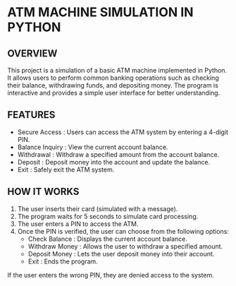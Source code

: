 # ATM MACHINE SIMULATION IN PYTHON

## OVERVIEW

This project is a simulation of a basic ATM machine implemented in Python. It allows users to perform common banking operations such as checking their balance, withdrawing funds, and depositing money. The program is interactive and provides a simple user interface for better understanding.

## FEATURES

- Secure Access : Users can access the ATM system by entering a 4-digit PIN.
- Balance Inquiry : View the current account balance.
- Withdrawal : Withdraw a specified amount from the account balance.
- Deposit : Deposit money into the account and update the balance.
- Exit : Safely exit the ATM system.

## HOW IT WORKS

1. The user inserts their card (simulated with a message).
2. The program waits for 5 seconds to simulate card processing.
3. The user enters a PIN to access the ATM.
4. Once the PIN is verified, the user can choose from the following options:
   - Check Balance : Displays the current account balance.
   - Withdraw Money : Allows the user to withdraw a specified amount.
   - Deposit Money : Lets the user deposit money into their account.
   - Exit : Ends the program.

If the user enters the wrong PIN, they are denied access to the system.

